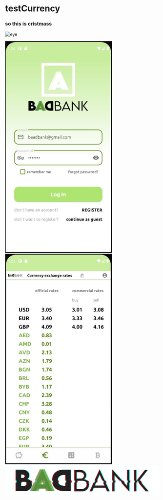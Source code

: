 # testCurrency
### so this is cristmass
![eye](https://media.istockphoto.com/photos/eye-of-model-with-colorful-art-makeup-closeup-picture-id814423752?b=1&k=20&m=814423752&s=170667a&w=0&h=cXtr7JRtQAN60ezXjwbH_QqS4fPqg5LfPdMUnI-MeKo=)

<img src="screenshots/01.JPG" width=350> <img src="screenshots/02.JPG" width=350>
![](screenshots/animlogo.gif)
